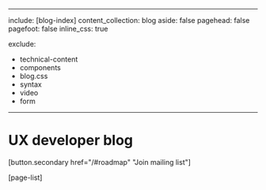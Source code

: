 
---
include: [blog-index]
content_collection: blog
aside: false
pagehead: false
pagefoot: false
inline_css: true

exclude:
  - technical-content
  - components
  - blog.css
  - syntax
  - video
  - form
---


# UX developer blog

[button.secondary href="/#roadmap" "Join mailing list"]

[page-list]